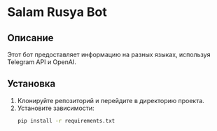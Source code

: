# Salam Rusya Bot

## Описание
Этот бот предоставляет информацию на разных языках, используя Telegram API и OpenAI.

## Установка
1. Клонируйте репозиторий и перейдите в директорию проекта.
2. Установите зависимости:
   ```bash
   pip install -r requirements.txt
